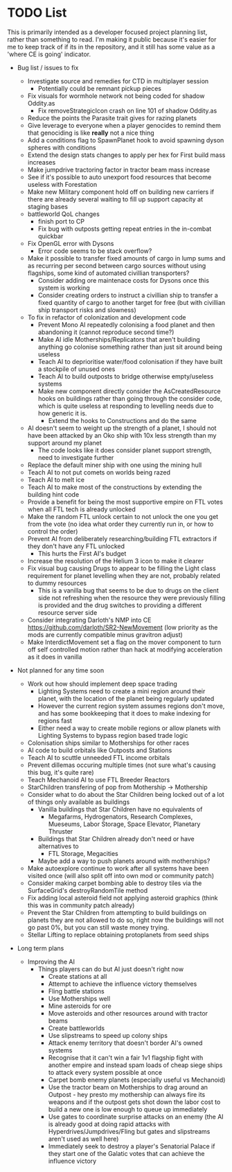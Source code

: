 # TODO List

This is primarily intended as a developer focused project planning list, rather than something to read. I'm making it public because it's easier for me to keep track of if its in the repository, and it still has some value as a 'where CE is going' indicator.

- Bug list / issues to fix
  - Investigate source and remedies for CTD in multiplayer session
    - Potentially could be remnant pickup pieces
  - Fix visuals for wormhole network not being coded for shadow Oddity.as
    - Fix removeStrategicIcon crash on line 101 of shadow Oddity.as
  - Reduce the points the Parasite trait gives for razing planets
  - Give leverage to everyone when a player genocides to remind them that genociding is like **really** not a nice thing
  - Add a conditions flag to SpawnPlanet hook to avoid spawning dyson spheres with conditions
  - Extend the design stats changes to apply per hex for First build mass increases
  - Make jumpdrive tractoring factor in tractor beam mass increase
  - See if it's possible to auto unexport food resources that become useless with Forestation
  - Make new Military component hold off on building new carriers if there are already several waiting to fill up support capacity at staging bases
  - battleworld QoL changes
    - finish port to CP
    - Fix bug with outposts getting repeat entries in the in-combat quickbar
  - Fix OpenGL error with Dysons
    - Error code seems to be stack overflow?
  - Make it possible to transfer fixed amounts of cargo in lump sums and as recurring per second between cargo sources without using flagships, some kind of automated civillian transporters?
    - Consider adding ore maintenace costs for Dysons once this system is working
    - Consider creating orders to instruct a civillian ship to transfer a fixed quantity of cargo to another target for free (but with civillian ship transport risks and slowness)
  - To fix in refactor of colonization and development code
    - Prevent Mono AI repeatedly colonising a food planet and then abandoning it (cannot reproduce second time?)
    - Make AI idle Motherships/Replicators that aren't building anything go colonise something rather than just sit around being useless
    - Teach AI to deprioritise water/food colonisation if they have built a stockpile of unused ones
    - Teach AI to build outposts to bridge otherwise empty/useless systems
    - Make new component directly consider the AsCreatedResource hooks on buildings rather than going through the consider code, which is quite useless at responding to levelling needs due to how generic it is.
      - Extend the hooks to Constructions and do the same
  - AI doesn't seem to weight up the strength of a planet, I should not have been attacked by an Oko ship with 10x less strength than my support around my planet
    - The code looks like it does consider planet support strength, need to investigate further
  - Replace the default miner ship with one using the mining hull
  - Teach AI to not put comets on worlds being razed
  - Teach AI to melt ice
  - Teach AI to make most of the constructions by extending the building hint code
  - Provide a benefit for being the most supportive empire on FTL votes when all FTL tech is already unlocked
  - Make the random FTL unlock certain to not unlock the one you get from the vote (no idea what order they currently run in, or how to control the order)
  - Prevent AI from deliberately researching/building FTL extractors if they don't have any FTL unlocked
    - This hurts the First AI's budget
  - Increase the resolution of the Helium 3 icon to make it clearer
  - Fix visual bug causing Drugs to appear to be filling the Light class requirement for planet levelling when they are not, probably related to dummy resources
    - This is a vanilla bug that seems to be due to drugs on the client side not refreshing when the resource they were previously filling is provided and the drug switches to providing a different resource server side
  - Consider integrating Darloth's NMP into CE https://github.com/darloth/SR2-NewMovement (low priority as the mods are currently compatible minus gravitron adjust)
  - Make InterdictMovement set a flag on the mover component to turn off self controlled motion rather than hack at modifying acceleration as it does in vanilla

- Not planned for any time soon
  - Work out how should implement deep space trading
    - Lighting Systems need to create a mini region around their planet, with the location of the planet being regularly updated
    - However the current region system assumes regions don't move, and has some bookkeeping that it does to make indexing for regions fast
    - Either need a way to create mobile regions or allow planets with Lighting Systems to bypass region based trade logic
  - Colonisation ships similar to Motherships for other races
  - AI code to build orbitals like Outposts and Stations
  - Teach AI to scuttle unneeded FTL income orbitals
  - Prevent dillemas occuring multiple times (not sure what's causing this bug, it's quite rare)
  - Teach Mechanoid AI to use FTL Breeder Reactors
  - StarChildren transfering of pop from Mothership -> Mothership
  - Consider what to do about the Star Children being locked out of a lot of things only available as buildings
    - Vanilla buildings that Star Children have no equivalents of
      - Megafarms, Hydrogenators, Research Complexes, Mueseums, Labor Storage, Space Elevator, Planetary Thruster
    - Buildings that Star Children already don't need or have alternatives to
      - FTL Storage, Megacities
    - Maybe add a way to push planets around with motherships?
  - Make autoexplore continue to work after all systems have been visited once (will also split off into own mod or community patch)
  - Consider making carpet bombing able to destroy tiles via the SurfaceGrid's destroyRandomTile method
  - Fix adding local asteroid field not applying asteroid graphics (think this was in community patch already)
  - Prevent the Star Children from attempting to build buildings on planets they are not allowed to do so, right now the buildings will not go past 0%, but you can still waste money trying.
  - Stellar Lifting to replace obtaining protoplanets from seed ships

- Long term plans
  - Improving the AI
    - Things players can do but AI just doesn't right now
      - Create stations at all
      - Attempt to achieve the influence victory themselves
      - Fling battle stations
      - Use Motherships well
      - Mine asteroids for ore
      - Move asteroids and other resources around with tractor beams
      - Create battleworlds
      - Use slipstreams to speed up colony ships
      - Attack enemy territory that doesn't border AI's owned systems
      - Recognise that it can't win a fair 1v1 flagship fight with another empire and instead spam loads of cheap siege ships to attack every system possible at once
      - Carpet bomb enemy planets (especially useful vs Mechanoid)
      - Use the tractor beam on Motherships to drag around an Outpost - hey presto my mothership can always fire its weapons and if the outpost gets shot down the labor cost to build a new one is low enough to queue up immediately
      - Use gates to coordinate surprise attacks on an enemy (the AI is already good at doing rapid attacks with Hyperdrives/Jumpdrives/Fling but gates and slipstreams aren't used as well here)
      - Immediately seek to destroy a player's Senatorial Palace if they start one of the Galatic votes that can achieve the influence victory
